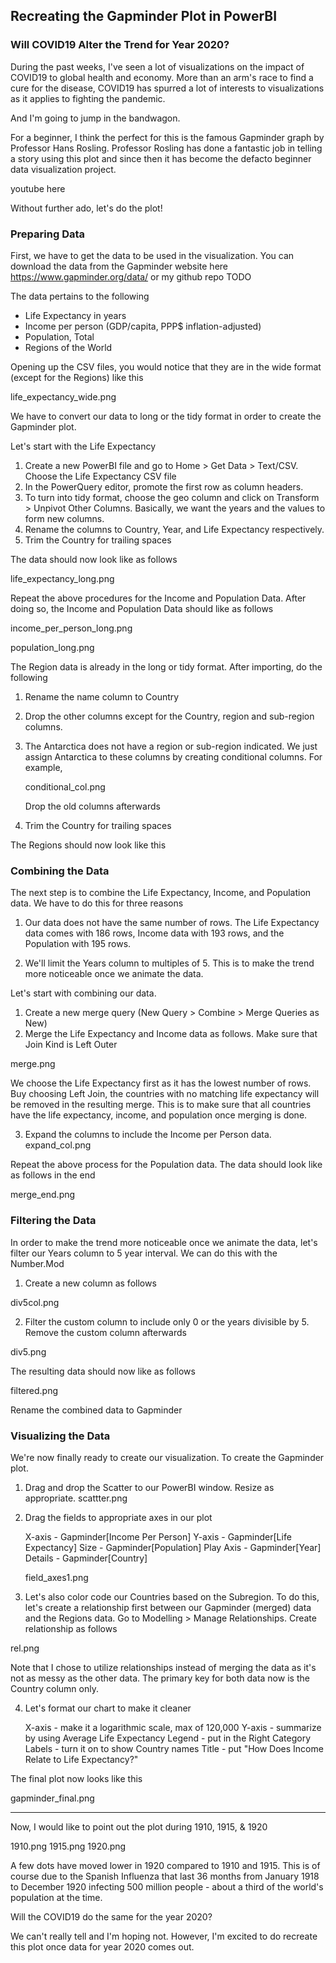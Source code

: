 ## Recreating the Gapminder Plot in PowerBI
### Will COVID19 Alter the Trend for Year 2020?



During the past weeks, I've seen a lot of visualizations on the impact of COVID19 to global health and economy. More than an arm's race to find a cure for the disease, COVID19 has spurred a lot of interests to visualizations as it applies to fighting the pandemic.

And I'm going to jump in the bandwagon. 

For a beginner, I think the perfect for this is the famous Gapminder graph by Professor Hans Rosling. Professor Rosling has done a fantastic job in telling a story using this plot and since then it has become the defacto beginner data visualization project.

youtube here

Without further ado, let's do the plot!


### Preparing Data
First, we have to get the data to be used in the visualization. You can download the data from the Gapminder website here https://www.gapminder.org/data/ or my github repo TODO

The data pertains to the following

* Life Expectancy in years
* Income per person (GDP/capita, PPP$ inflation-adjusted)
* Population, Total
* Regions of the World

Opening up the CSV files, you would notice that they are in the wide format (except for the Regions) like this

life_expectancy_wide.png

We have to convert our data to long or the tidy format in order to create the Gapminder plot.

Let's start with the Life Expectancy
1. Create a new PowerBI file and go to Home > Get Data > Text/CSV. Choose the Life Expectancy CSV file
2. In the PowerQuery editor, promote the first row as column headers.
3. To turn into tidy format, choose the geo column and click on Transform > Unpivot Other Columns. Basically, we want the years and the values to form new columns.
4. Rename the columns to Country, Year, and Life Expectancy respectively.
5. Trim the Country for trailing spaces

The data should now look like as follows

life_expectancy_long.png

Repeat the above procedures for the Income and Population Data. After doing so, the Income and Population Data should like as follows

income_per_person_long.png

population_long.png

The Region data is already in the long or tidy format. After importing, do the following
1. Rename the name column to Country
2. Drop the other columns except for the Country, region and sub-region columns. 
3. The Antarctica does not have a region or sub-region indicated. We just assign Antarctica to these columns by creating conditional columns.
    For example, 
    
    conditional_col.png

    Drop the old columns afterwards

4. Trim the Country for trailing spaces

The Regions should now look like this

### Combining the Data
The next step is to combine the Life Expectancy, Income, and Population data. We have to do this for three reasons

1. Our data does not have the same number of rows. The Life Expectancy data comes with 186 rows, Income data with 193 rows, and the Population with 195 rows.

2. We'll limit the Years column to multiples of 5. This is to make the trend more noticeable once we animate the data.

Let's start with combining our data. 
1. Create a new merge query (New Query > Combine > Merge Queries as New)
2. Merge the Life Expectancy and Income data as follows. Make sure that Join Kind is Left Outer

merge.png

We choose the Life Expectancy first as it has the lowest number of rows. Buy choosing Left Join, the countries with no matching life expectancy will be removed in the resulting merge. This is to make sure that all countries have the life expectancy, income, and population once merging is done.

3. Expand the columns to include the Income per Person data.
expand_col.png

Repeat the above process for the Population data. The data should look like as follows in the end

merge_end.png

### Filtering the Data
In order to make the trend more noticeable once we animate the data, let's filter our Years column to 5 year interval. We can do this with the Number.Mod

1. Create a new column as follows

div5col.png

2. Filter the custom column to include only 0 or the years divisible by 5. Remove the custom column afterwards

div5.png

The resulting data should now like as follows

filtered.png

Rename the combined data to Gapminder

### Visualizing the Data
We're now finally ready to create our visualization. To create the Gapminder plot.
1. Drag and drop the Scatter to our PowerBI window. Resize as appropriate.
scattter.png
2. Drag the fields to appropriate axes in our plot

    X-axis - Gapminder[Income Per Person]
    Y-axis - Gapminder[Life Expectancy]
    Size - Gapminder[Population]
    Play Axis - Gapminder[Year]
    Details - Gapminder[Country]

    field_axes1.png

3. Let's also color code our Countries based on the Subregion. To do this, let's create a relationship first between our Gapminder (merged) data and the Regions data. Go to Modelling > Manage Relationships. Create relationship as follows

rel.png

Note that I chose to utilize relationships instead of merging the data as it's not as messy as the other data. The primary key for both data now is the Country column only.

4. Let's format our chart to make it cleaner
    
    X-axis - make it a logarithmic scale, max of 120,000
    Y-axis - summarize by using Average Life Expectancy
    Legend - put in the Right
    Category Labels - turn it on to show Country names
    Title - put "How Does Income Relate to Life Expectancy?"

The final plot now looks like this 


gapminder_final.png


---

Now, I would like to point out the plot during 1910, 1915, & 1920


1910.png
1915.png
1920.png

A few dots have moved lower in 1920 compared to 1910 and 1915. This is of course due to the Spanish Influenza that last 36 months from January 1918 to December 1920 infecting 500 million people - about a third of the world's population at the time.

Will the COVID19 do the same for the year 2020?  

We can't really tell and I'm hoping not. However, I'm excited to do recreate this plot once data for year 2020 comes out. 





